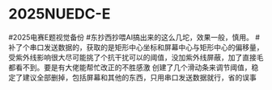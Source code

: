 # 2025NUEDC-E
#2025电赛E题视觉备份
#东抄西抄喂AI搞出来的这么几坨，效果一般，慎用。
#补了个串口发送数据的，获取的是矩形中心坐标和屏幕中心与矩形中心的偏移量，受紫外线影响很大尽可能挑了个抗干扰可以的阈值，没加紫外线屏蔽，加了直接毛都看不到。要是有大佬能帮忙改正的不胜感激
创建了几个滑动条来调节阈值，稳定了建议全部删掉，包括屏幕和其他的东西，只用串口发送数据就行，省的误事
